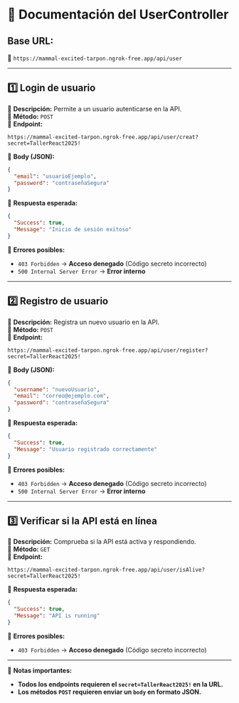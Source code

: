# **📌 Documentación del UserController**
## **Base URL:**  
📍 `https://mammal-excited-tarpon.ngrok-free.app/api/user`

---

## **1️⃣ Login de usuario**  
🔹 **Descripción:** Permite a un usuario autenticarse en la API.  
🔹 **Método:** `POST`  
🔹 **Endpoint:**  
```
https://mammal-excited-tarpon.ngrok-free.app/api/user/creat?secret=TallerReact2025!
```
🔹 **Body (JSON):**  
```json
{
  "email": "usuarioEjemplo",
  "password": "contraseñaSegura"
}
```
🔹 **Respuesta esperada:**  
```json
{
  "Success": true,
  "Message": "Inicio de sesión exitoso"
}
```
🔹 **Errores posibles:**
- `403 Forbidden` → **Acceso denegado** (Código secreto incorrecto)
- `500 Internal Server Error` → **Error interno**

---

## **2️⃣ Registro de usuario**  
🔹 **Descripción:** Registra un nuevo usuario en la API.  
🔹 **Método:** `POST`  
🔹 **Endpoint:**  
```
https://mammal-excited-tarpon.ngrok-free.app/api/user/register?secret=TallerReact2025!
```
🔹 **Body (JSON):**  
```json
{
  "username": "nuevoUsuario",
  "email": "correo@ejemplo.com",
  "password": "contraseñaSegura"
}
```
🔹 **Respuesta esperada:**  
```json
{
  "Success": true,
  "Message": "Usuario registrado correctamente"
}
```
🔹 **Errores posibles:**
- `403 Forbidden` → **Acceso denegado** (Código secreto incorrecto)
- `500 Internal Server Error` → **Error interno**

---

## **3️⃣ Verificar si la API está en línea**  
🔹 **Descripción:** Comprueba si la API está activa y respondiendo.  
🔹 **Método:** `GET`  
🔹 **Endpoint:**  
```
https://mammal-excited-tarpon.ngrok-free.app/api/user/isAlive?secret=TallerReact2025!
```
🔹 **Respuesta esperada:**  
```json
{
  "Success": true,
  "Message": "API is running"
}
```
🔹 **Errores posibles:**
- `403 Forbidden` → **Acceso denegado** (Código secreto incorrecto)

---

📢 **Notas importantes:**
- **Todos los endpoints requieren el `secret=TallerReact2025!` en la URL.**
- **Los métodos `POST` requieren enviar un `body` en formato JSON.**

